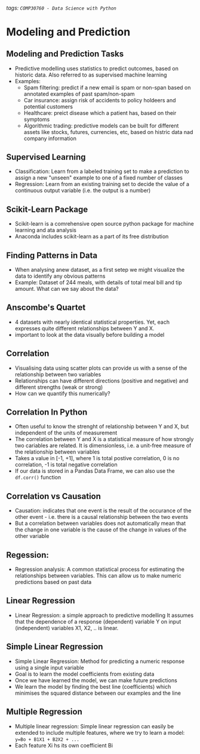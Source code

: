 ###### tags: `COMP30760 - Data Science with Python`

# Modeling and Prediction

## Modeling and Prediction Tasks
- Predictive modelling uses statistics to predict outcomes, based on historic data. Also referred to as supervised machine learning
- Examples:
    - Spam filtering: predict if a new email is spam or non-span based on annotated examples of past spam/non-spam
    - Car insurance: assign risk of accidents to policy holdeers and potential customers
    - Healthcare: preict disease which a patient has, based on their symptoms
    - Algorithmic trading: predictive models can be built for different assets like stocks, futures, currencies, etc, based on histric data nad company information

## Supervised Learning
- Classification: Learn from a labeled training set to make a prediction to assign a new "unseen" example to one of a fixed number of classes
- Regression: Learn from an existing training set to decide the value of a continuous output variable (i.e. the output is a number)

## Scikit-Learn Package
- Scikit-learn is a comrehensive open source python package for machine learning and ata analysis
- Anaconda includes scikit-learn as a part of its free distribution

## Finding Patterns in Data
- When analysing anew dataset, as a first setep we might visualize the data to identify any obvious patterns
- Example: Dataset of 244 meals, with details of total meal bill and tip amount. What can we say about the data?

## Anscombe's Quartet
- 4 datasets with nearly identical statistical properties. Yet, each expresses quite different relationships between Y and X.
- important to look at the data visually before building a model

## Correlation
- Visualising data using scatter plots can provide us with a sense of the relationship between two variables
- Relationships can have different directions (positive and negative) and different strengths (weak or strong)
- How can we quantify this numerically?

## Correlation In Python
- Often useful to know the strenght of relationship between Y and X, but independent of the units of measurement
- The correlation between Y and X is a statistical measure of how strongly two cariables are related. It is dimensionless, i.e. a unit-free measure of the relationship between variables
- Takes a value in [-1, +1], where 1 is total postive correlation, 0 is no correlation, -1 is total negative correlation
- If our data is stored in a Pandas Data Frame, we can also use the ``df.corr()`` function

## Correlation vs Causation
- Causation: indicates that one event is the result of the occurance of the other event - i.e. there is a causal relationship between the two events
- But a correlation between variables does not automatically mean that the change in one variable is the cause of the change in values of the other variable

## Regession:
- Regression analysis: A common statistical process for estimating the relationships between variables. This can allow us to make numeric predictions based on past data

## Linear Regression
- Linear Regression: a simple approach to predictive modelling It assumes that the dependence of a response (dependent) variable Y on input (independent) variables X1, X2, .. is linear.

## Simple Linear Regression
- Simple Linear Regression: Method for predicting a numeric response using a single input variable
- Goal is to learn the model coefficients from existing data
- Once we have learned the model, we can make future predictions
- We learn the model by finding the best line (coefficients) which minimises the squared distance between our examples and the line

## Multiple Regression
- Multiple linear regression: Simple linear regression can easily be extended to include multiple features, where we try to learn a model: `y=Bo + B1X1 + B2X2 + ...`
- Each feature Xi hs its own coefficient Bi

